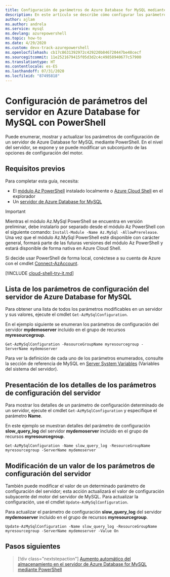 ```yaml
---
title: Configuración de parámetros de Azure Database for MySQL mediante Azure PowerShell
description: En este artículo se describe cómo configurar los parámetros de servicio de Azure Database for MySQL mediante PowerShell.
author: ajlam
ms.author: andrela
ms.service: mysql
ms.devlang: azurepowershell
ms.topic: how-to
ms.date: 4/29/2020
ms.custom: devx-track-azurepowershell
ms.openlocfilehash: cb17c8631392972c429220b846720447be48cecf
ms.sourcegitcommit: 11e2521679415f05d3d2c4c49858940677c57900
ms.translationtype: HT
ms.contentlocale: es-ES
ms.lasthandoff: 07/31/2020
ms.locfileid: "87495818"
---
```

# <a name="configure-server-parameters-in-azure-database-for-mysql-using-powershell"></a>Configuración de parámetros del servidor en Azure Database for MySQL con PowerShell

Puede enumerar, mostrar y actualizar los parámetros de configuración de un servidor de Azure Database for MySQL mediante PowerShell. En el nivel del servidor, se expone y se puede modificar un subconjunto de las opciones de configuración del motor.

## <a name="prerequisites"></a>Requisitos previos

Para completar esta guía, necesita:

- El [módulo Az PowerShell](/powershell/azure/install-az-ps) instalado localmente o [Azure Cloud Shell](https://shell.azure.com/) en el explorador
- Un [servidor de Azure Database for MySQL](quickstart-create-mysql-server-database-using-azure-powershell.md)

> [!IMPORTANT]
> Mientras el módulo Az.MySql PowerShell se encuentra en versión preliminar, debe instalarlo por separado desde el módulo Az PowerShell con el siguiente comando: `Install-Module -Name Az.MySql -AllowPrerelease`.
> Una vez que el módulo Az.MySql PowerShell esté disponible con carácter general, formará parte de las futuras versiones del módulo Az PowerShell y estará disponible de forma nativa en Azure Cloud Shell.

Si decide usar PowerShell de forma local, conéctese a su cuenta de Azure con el cmdlet [Connect-AzAccount](/powershell/module/az.accounts/Connect-AzAccount).

[!INCLUDE [cloud-shell-try-it.md](../../includes/cloud-shell-try-it.md)]

## <a name="list-server-configuration-parameters-for-azure-database-for-mysql-server"></a>Lista de los parámetros de configuración del servidor de Azure Database for MySQL

Para obtener una lista de todos los parámetros modificables en un servidor y sus valores, ejecute el cmdlet `Get-AzMySqlConfiguration`.

En el ejemplo siguiente se enumeran los parámetros de configuración del servidor **mydemoserver** incluido en el grupo de recursos **myresourcegroup**.

```azurepowershell-interactive
Get-AzMySqlConfiguration -ResourceGroupName myresourcegroup -ServerName mydemoserver
```

Para ver la definición de cada uno de los parámetros enumerados, consulte la sección de referencia de MySQL en [Server System Variables](https://dev.mysql.com/doc/refman/5.7/en/server-system-variables.html) (Variables del sistema del servidor).

## <a name="show-server-configuration-parameter-details"></a>Presentación de los detalles de los parámetros de configuración del servidor

Para mostrar los detalles de un parámetro de configuración determinado de un servidor, ejecute el cmdlet `Get-AzMySqlConfiguration` y especifique el parámetro **Name**.

En este ejemplo se muestran detalles del parámetro de configuración **slow\_query\_log** del servidor **mydemoserver** incluido en el grupo de recursos **myresourcegroup**.

```azurepowershell-interactive
Get-AzMySqlConfiguration -Name slow_query_log -ResourceGroupName myresourcegroup -ServerName mydemoserver
```

## <a name="modify-a-server-configuration-parameter-value"></a>Modificación de un valor de los parámetros de configuración del servidor

También puede modificar el valor de un determinado parámetro de configuración del servidor; esta acción actualizará el valor de configuración subyacente del motor del servidor de MySQL. Para actualizar la configuración, use el cmdlet `Update-AzMySqlConfiguration`.

Para actualizar el parámetro de configuración **slow\_query\_log** del servidor **mydemoserver** incluido en el grupo de recursos **myresourcegroup**.

```azurepowershell-interactive
Update-AzMySqlConfiguration -Name slow_query_log -ResourceGroupName myresourcegroup -ServerName mydemoserver -Value On
```

## <a name="next-steps"></a>Pasos siguientes

> [!div class="nextstepaction"]
> [Aumento automático del almacenamiento en el servidor de Azure Database for MySQL mediante PowerShell](howto-auto-grow-storage-powershell.md)
